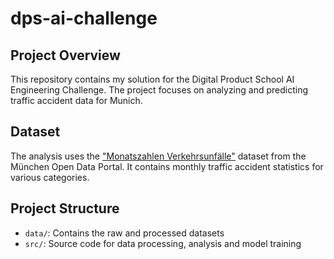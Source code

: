 # dps-ai-challenge
## Project Overview
This repository contains my solution for the Digital Product School AI Engineering Challenge. The project focuses on analyzing and predicting traffic accident data for Munich.
## Dataset
The analysis uses the ["Monatszahlen Verkehrsunfälle"](https://opendata.muenchen.de/dataset/monatszahlen-verkehrsunfaelle/resource/40094bd6-f82d-4979-949b-26c8dc00b9a7) dataset from the München Open Data Portal. It contains monthly traffic accident statistics for various categories.

## Project Structure
- `data/`: Contains the raw and processed datasets
- `src/`: Source code for data processing, analysis and model training
